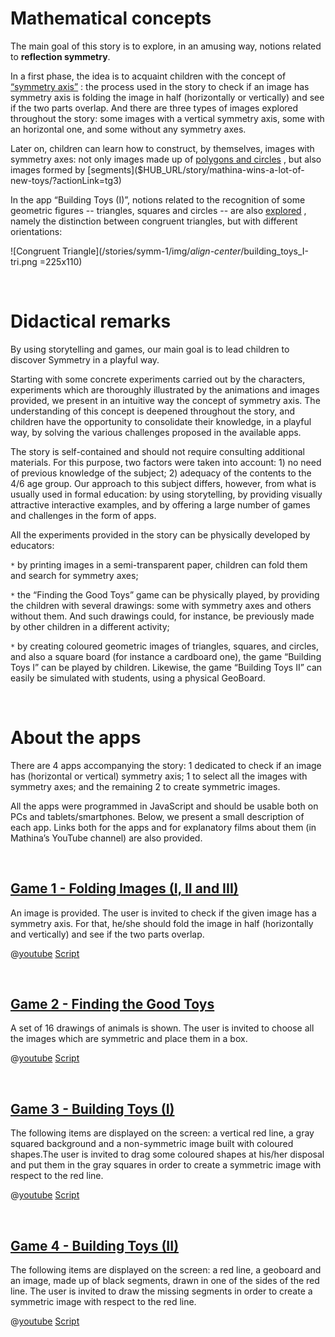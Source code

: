 # Mathematical concepts

The main goal of this story is to explore, in an amusing way, notions related to **reflection symmetry**.

In a first phase, the idea is to acquaint children with the concept of
[“symmetry axis”]($HUB_URL/story/mathina-wins-a-lot-of-new-toys/?actionLink=tg1)
: the process used in the story to check if an image has symmetry axis is folding the image in half (horizontally or vertically) and see if the two parts overlap. And there are three types of images explored throughout the story: some images with a vertical symmetry axis, some with an horizontal one, and some without any symmetry axes.

Later on, children can learn how to construct, by themselves, images with symmetry axes: not only images made up of 
[polygons and circles]($HUB_URL/story/mathina-wins-a-lot-of-new-toys/?actionLink=tg2)
, but also images formed by 
[segments]($HUB_URL/story/mathina-wins-a-lot-of-new-toys/?actionLink=tg3)

In the app “Building Toys (I)”, notions related to the recognition of some geometric figures -- triangles, squares and circles -- are also 
[explored]($HUB_URL/story/mathina-wins-a-lot-of-new-toys/?actionLink=tg4)
, namely the distinction between congruent triangles, but with different orientations:

![Congruent Triangle](/stories/symm-1/img/_align-center_/building_toys_I-tri.png =225x110)

&nbsp;

# Didactical remarks

By using storytelling and games, our main goal is to lead children to discover Symmetry in a playful way.

Starting with some concrete experiments carried out by the characters, experiments which are thoroughly illustrated by the animations and images provided, we present in an intuitive way the concept of symmetry axis. The understanding of this concept is deepened throughout the story, and children have the opportunity to consolidate their knowledge, in a playful way, by solving the various challenges proposed in the available apps.

The story is self-contained and should not require consulting additional materials. For this purpose, two factors were taken into account: 1) no need of previous knowledge of the subject; 2) adequacy of the contents to the 4/6 age group. Our approach to this subject differs, however, from what is usually used in formal education: by using storytelling, by providing visually attractive interactive examples, and by offering a large number of games and challenges in the form of apps.

All the experiments provided in the story can be physically developed by educators:

`*` by printing images in a semi-transparent paper, children can fold them and search for symmetry axes;

`*` the “Finding the Good Toys” game can be physically played, by providing the children with several drawings: some with symmetry axes and others without them. And such drawings could, for instance, be previously made by other children in a different activity;

`*` by creating coloured geometric images of triangles, squares, and circles, and also a square board (for instance a cardboard one), the game “Building Toys I” can be played by children. Likewise, the game “Building Toys II” can easily be simulated with students, using a physical GeoBoard.

&nbsp;

# About the apps

There are 4 apps accompanying the story: 1 dedicated to check if an image has (horizontal or vertical) symmetry axis; 1 to select all the images with symmetry axes; and the remaining 2 to create symmetric images.

All the apps were programmed in JavaScript and should be usable both on PCs and tablets/smartphones.
Below, we present a small description of each app. Links both for the apps and for explanatory films about them (in Mathina’s YouTube channel) are also provided. 

&nbsp;

## [Game 1 - Folding Images (I, II and III)]($HUB_URL/story/mathina-wins-a-lot-of-new-toys/?actionLink=tg5)

An image is provided. The user is invited to check if the given image has a symmetry axis. For that, he/she should fold the image in half (horizontally and vertically) and see if the two parts overlap.

@[youtube](N9Z31NrSNic?_align-center_)
[Script](/stories/symm-1/transcripts/Script1.pdf)

&nbsp;

## [Game 2 - Finding the Good Toys]($HUB_URL/story/mathina-wins-a-lot-of-new-toys/?actionLink=tg6)

A set of 16 drawings of animals is shown. The user is invited to choose all the images which are symmetric and place them in a box.

@[youtube](9TVHgkmHE4w?_align-center_)
[Script](/stories/symm-1/transcripts/Script1.pdf)

&nbsp;

## [Game 3 - Building Toys (I)]($HUB_URL/story/mathina-wins-a-lot-of-new-toys/?actionLink=tg7)

The following items are displayed on the screen: a vertical red line, a gray squared background and a non-symmetric image built with coloured shapes.The user is invited to drag some coloured shapes at his/her disposal and put them in the gray squares in order to create a symmetric image with respect to the red line.

@[youtube](MjvHyj8jEIg?_align-center_)
[Script](/stories/symm-1/transcripts/Script1.pdf)

&nbsp;

## [Game 4 - Building Toys (II)]($HUB_URL/story/mathina-wins-a-lot-of-new-toys/?actionLink=tg8)

The following items are displayed on the screen: a red line, a geoboard and an image, made up of black segments, drawn in one of the sides of the red line. The user is invited to draw the missing segments in order to create a symmetric image with respect to the red line.

@[youtube](5R5N0SJ59lQ?_align-center_)
[Script](/stories/symm-1/transcripts/Script1.pdf)
